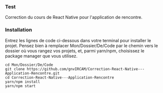 ### Test
Correction du cours de React Native pour l'application de rencontre. 

### Installation
Entrez les lignes de code ci-dessous dans votre terminal pour installer le projet. Pensez bien à remplacer Mon/Dossier/De/Code par le chemin vers le dossier où vous rangez vos projets, et, parmi yarn/npm, choisissez le package manager que vous utilisez. 
```shell
cd Mon/Dossier/De/Code
git clone https://github.com/gnvIRCAM/Correction-React-Native---Application-Rencontre.git
cd Correction-React-Native---Application-Rencontre
yarn/npm install
yarn/npm start
```
